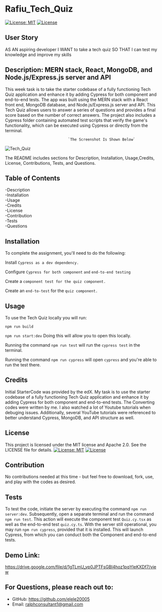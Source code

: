 # Rafiu_Tech_Quiz
[![License: MIT](https://img.shields.io/badge/License-MIT-yellow.svg)](https://opensource.org/licenses/MIT) 
[![License](https://img.shields.io/badge/License-Apache_2.0-blue.svg)](https://opensource.org/licenses/Apache-2.0) 

## User Story

AS AN aspiring developer
I WANT to take a tech quiz
SO THAT I can test my knowledge and improve my skills

## Description: MERN stack, React, MongoDB, and Node.js/Express.js server and API
This week task is to take the starter codebase of a fully functioning Tech Quiz application and enhance it by adding Cypress for both component and end-to-end tests. The app was built using the MERN stack with a React front end, MongoDB database, and Node.js/Express.js server and API. This Tech Quiz allows users to answer a series of questions and provides a final score based on the number of correct answers. The project also includes a Cypress folder containing automated test scripts that verify the game's functionality, which can be executed using Cypress or directly from the terminal.



                                 `The Screenshot Is Shown Below`
![Tech_Quiz](https://github.com/user-attachments/assets/951fd5d7-90f1-4338-9d30-7cd9e18637b6)







The README includes sections for Description, Installation, Usage,Credits, License, Contributions, Tests, and Questions.   


## Table of Contents

-Description     
-Installation      
-Usage     
-Credits    
-License         
-Contribution       
-Tests         
-Questions

## Installation
To complete the assignment, you'll need to do the following:

Install `Cypress as a dev dependency.`

Configure `Cypress for both component` `and` `end-to-end testing`

Create a `component test for the quiz component.`

Create an `end-to-test` for the `quiz component.`
 
## Usage
To use the Tech Quiz locally you will run:

`npm run build`

`npm run start:dev` Doing this will allow you to open this locally.

Running the command `npm run test` will run the `cypress test` in the terminal.

Running the command `npm run cypress` will open `cypress` and you're able to run the test there.

## Credits
Initial StarterCode was provided by the edX. My task is to use the starter codebase of a fully functioning Tech Quiz application and enhance it by adding Cypress for both component and end-to-end tests. The Converting codes were written by me. I also watched a lot of Youtube tutorials when debuging issues. Additionally, several YouTube tutorials were referenced to better understand Cypress, MongoDB, and  API structure as well. 

## License
This project is licensed under the MIT license and Apache 2.0. See the LICENSE file for details.
[![License: MIT](https://img.shields.io/badge/License-MIT-yellow.svg)](https://opensource.org/licenses/MIT)
[![License](https://img.shields.io/badge/License-Apache_2.0-blue.svg)](https://opensource.org/licenses/Apache-2.0)

## Contribution
No contributions needed at this time - but feel free to download, fork, use, and play with the codes as desired.

## Tests
To test the code, initiate the server by executing the command `npm run server:dev`. Subsequently, open a separate terminal and run the command `npm run test`. This action will execute the component test `Quiz.cy.tsx` as well as the end-to-end test `quiz.cy.ts`. With the server still operational, you may run `npm run cypress`, provided that it is installed. This will launch Cypress, from which you can conduct both the Component and end-to-end tests.

## Demo Link: 
[https://drive.google.com/file/d/1gTLmU_vp0JPTFsGBl4hoz1pqYIeKXDf7/view ](https://drive.google.com/file/d/1oeolqKGLFve3WOQd89syCsYKdFXQIlf4/view?usp=sharing)

## For Questions, please reach out to:
 
- GitHub: https://github.com/elele20005
- Email: ralphconsultant1@gmail.com 
